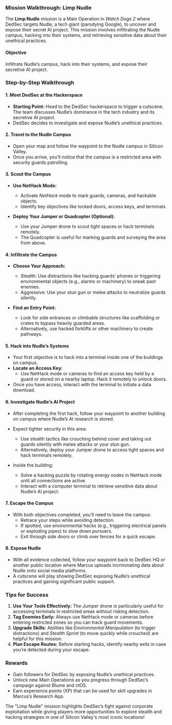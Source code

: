 ### **Mission Walkthrough: Limp Nudle**

The **Limp Nudle** mission is a Main Operation in *Watch Dogs 2* where DedSec targets Nudle, a tech giant (parodying Google), to uncover and expose their secret AI project. This mission involves infiltrating the Nudle campus, hacking into their systems, and retrieving sensitive data about their unethical practices.

#### **Objective**
Infiltrate Nudle’s campus, hack into their systems, and expose their secretive AI project.

### **Step-by-Step Walkthrough**

#### **1. Meet DedSec at the Hackerspace**
- **Starting Point:** Head to the DedSec hackerspace to trigger a cutscene. The team discusses Nudle’s dominance in the tech industry and its secretive AI project.
- DedSec decides to investigate and expose Nudle’s unethical practices.

#### **2. Travel to the Nudle Campus**
- Open your map and follow the waypoint to the Nudle campus in Silicon Valley.
- Once you arrive, you’ll notice that the campus is a restricted area with security guards patrolling.

#### **3. Scout the Campus**
- **Use NetHack Mode:**  
  - Activate *NetHack* mode to mark guards, cameras, and hackable objects.
  - Identify key objectives like locked doors, access keys, and terminals.

- **Deploy Your Jumper or Quadcopter (Optional):**  
  - Use your Jumper drone to scout tight spaces or hack terminals remotely.
  - The Quadcopter is useful for marking guards and surveying the area from above.

#### **4. Infiltrate the Campus**
- **Choose Your Approach:**  
  - Stealth: Use distractions like hacking guards’ phones or triggering environmental objects (e.g., alarms or machinery) to sneak past enemies.
  - Aggressive: Use your stun gun or melee attacks to neutralize guards silently.

- **Find an Entry Point:**  
  - Look for side entrances or climbable structures like scaffolding or crates to bypass heavily guarded areas.
  - Alternatively, use hacked forklifts or other machinery to create pathways.

#### **5. Hack into Nudle’s Systems**
- Your first objective is to hack into a terminal inside one of the buildings on campus.
- **Locate an Access Key:**  
  - Use NetHack mode or cameras to find an access key held by a guard or stored on a nearby laptop. Hack it remotely to unlock doors.
- Once you have access, interact with the terminal to initiate a data download.

#### **6. Investigate Nudle’s AI Project**
- After completing the first hack, follow your waypoint to another building on campus where Nudle’s AI research is stored.
- Expect tighter security in this area:
  - Use stealth tactics like crouching behind cover and taking out guards silently with melee attacks or your stun gun.
  - Alternatively, deploy your Jumper drone to access tight spaces and hack terminals remotely.

- Inside the building:
  - Solve a hacking puzzle by rotating energy nodes in NetHack mode until all connections are active.
  - Interact with a computer terminal to retrieve sensitive data about Nudle’s AI project.

#### **7. Escape the Campus**
- With both objectives completed, you’ll need to leave the campus:
  - Retrace your steps while avoiding detection.
  - If spotted, use environmental hacks (e.g., triggering electrical panels or exploding pipes) to slow down pursuers.
  - Exit through side doors or climb over fences for a quick escape.

#### **8. Expose Nudle**
- With all evidence collected, follow your waypoint back to DedSec HQ or another public location where Marcus uploads incriminating data about Nudle onto social media platforms.
- A cutscene will play showing DedSec exposing Nudle’s unethical practices and gaining significant public support.

### **Tips for Success**
1. **Use Your Tools Effectively:** The Jumper drone is particularly useful for accessing terminals in restricted areas without risking detection.
2. **Tag Enemies Early:** Always use NetHack mode or cameras before entering restricted zones so you can track guard movements.
3. **Upgrade Skills:** Abilities like *Environmental Manipulation* (to trigger distractions) and *Stealth Sprint* (to move quickly while crouched) are helpful for this mission.
4. **Plan Escape Routes:** Before starting hacks, identify nearby exits in case you’re detected during your escape.

### **Rewards**
- Gain followers for DedSec by exposing Nudle’s unethical practices.
- Unlock new Main Operations as you progress through DedSec’s campaign against Blume and ctOS.
- Earn experience points (XP) that can be used for skill upgrades in Marcus’s Research App.

The "Limp Nudle" mission highlights DedSec’s fight against corporate exploitation while giving players more opportunities to explore stealth and hacking strategies in one of Silicon Valley's most iconic locations!